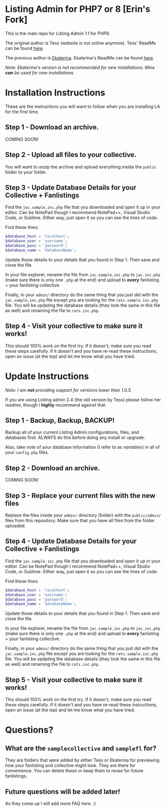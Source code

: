 # Listing Admin for PHP7 or 8 [Erin's Fork]
This is the main repo for Listing Admin 1.1 for PHP8.

The original author is Tess (website is not online anymore). Tess' ReadMe can be found [here](https://github.com/DudeThatsErin/listingadmin/blob/main/old-readmes/Tess-Readme.md).

The previous author is [Ekaterina](https://scripts.robotess.net/). Ekaterina's ReadMe can be found [here](https://github.com/DudeThatsErin/listingadmin/blob/main/old-readmes/Ekaterina-Readme.md).

*Note: Ekaterina's version is not recommended for new installations. Mine **can** be used for new installations.*

# Installation Instructions

These are the instructions you will want to follow when you are installing LA for the first time.

## Step 1 - Download an archive.

COMING SOON!

## Step 2 - Upload all files to your collective.

You will want to unzip the archive and upload everything inside the  `public` folder to your folder.

## Step 3 - Update Database Details for your Collective + Fanlistings
Find the `jac.sample.inc.php` file that you downloaded and open it up in your editor. Can be NotePad though I recommend NotePad++, Visual Studio Code, or Sublime. Either way, just open it so you can see the lines of code.

Find these lines:
```php
$database_host = 'localhost';
$database_user = 'username';
$database_pass = 'password';
$database_name = 'databaseName';
```
Update those details to your details that you found in Step 1. Then save and close the file.

In your file explorer, rename the file from `jac.sample.inc.php` to `jac.inc.php` (make sure there is only one `.php` at the end) and upload to **every** fanlisting + your fanlisting collective.

Finally, in your `admin/` directory do the same thing that you just did with the `jac.sample.inc.php` file except you are looking for the `rats.sample.inc.php` file. You will be updating the database details (they look the same in this file as well) and renaming the file to `rats.inc.php`.

## Step 4 - Visit your collective to make sure it works!
This should 100% work on the first try. If it doesn't, make sure you read these steps carefully. If it doesn't and you have re-read these instructions, open an issue (at the top) and let me know what you have tried.


# Update Instructions
*Note: I am **not** providing support for versions lower than 1.0.5.*

If you are using Listing admin 2.4 (the old version by Tess) please follow her readme, though I **highly** recommend against that.

## Step 1 - Backup, Backup, BACKUP!
Backup all of your current Listing Admin configurations, files, and databases first. ALWAYS do this before doing any install or upgrade.

Also, take note of your database information (I refer to as *variables*) in all of your `config.php` files.

## Step 2 - Download an archive.

COMING SOON!

## Step 3 - Replace your current files with the new files
Replace the files inside your `admin/` directory (folder) with the `public/admin/` files from this repository. Make sure that you have all files from the folder uploaded.

## Step 4 - Update Database Details for your Collective + Fanlistings
Find the `jac.sample.inc.php` file that you downloaded and open it up in your editor. Can be NotePad though I recommend NotePad++, Visual Studio Code, or Sublime. Either way, just open it so you can see the lines of code.

Find these lines:
```php
$database_host = 'localhost';
$database_user = 'username';
$database_pass = 'password';
$database_name = 'databaseName';
```
Update those details to your details that you found in Step 1. Then save and close the file.

In your file explorer, rename the file from `jac.sample.inc.php` to `jac.inc.php` (make sure there is only one `.php` at the end) and upload to **every** fanlisting + your fanlisting collective.

Finally, in your `admin/` directory do the same thing that you just did with the `jac.sample.inc.php` file except you are looking for the `rats.sample.inc.php` file. You will be updating the database details (they look the same in this file as well) and renaming the file to `rats.inc.php`.

## Step 5 - Visit your collective to make sure it works!
This should 100% work on the first try. If it doesn't, make sure you read these steps carefully. If it doesn't and you have re-read these instructions, open an issue (at the top) and let me know what you have tried.

# Questions?
## What are the `samplecollective` and `samplefl` for?
They are folders that were added by either Tess or Ekaterina for previewing how your fanlisting and collective might look. They are there for convenience. You can delete these or keep them to reuse for future fanlistings.

## Future questions will be added later!
As they come up I will add more FAQ here. :)
